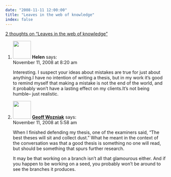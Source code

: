 ```yaml
---
date: "2008-11-11 12:00:00"
title: "Leaves in the web of knowledge"
index: false
---
```


[2 thoughts on &ldquo;Leaves in the web of knowledge&rdquo;](/lemire/blog/2008/11-11-leaves-in-the-web-of-knowledge)

<ol class="comment-list">
<li id="comment-50253" class="comment even thread-even depth-1">
<div class="comment-author vcard">
<img alt src="https://secure.gravatar.com/avatar/d640d29b63ef46f2e46e4942d746575c?s=56&#038;d=mm&#038;r=g" srcset="https://secure.gravatar.com/avatar/d640d29b63ef46f2e46e4942d746575c?s=112&#038;d=mm&#038;r=g 2x" class="avatar avatar-56 photo" height="56" width="56" decoding="async" /> <b class="fn">Helen</b> <span class="says">says:</span> </div>
<div class="comment-metadata"><time datetime="2008-11-11T08:20:53+00:00">November 11, 2008 at 8:20 am</time></a> </div>
<div class="comment-content">
<p>Interesting. I suspect your ideas about mistakes are true for just about anything.I have no intention of writing a thesis, but in my work it&rsquo;s good to remind myself that making a mistake is not the end of the world, and it probably won&rsquo;t have a lasting effect on my clients.It&rsquo;s not being humble&#8211; just realistic.</p>
</div>
</li>
<li id="comment-50252" class="comment odd alt thread-odd thread-alt depth-1">
<div class="comment-author vcard">
<img alt src="https://secure.gravatar.com/avatar/4d102649ca02e45a9b0ed6a00ff84804?s=56&#038;d=mm&#038;r=g" srcset="https://secure.gravatar.com/avatar/4d102649ca02e45a9b0ed6a00ff84804?s=112&#038;d=mm&#038;r=g 2x" class="avatar avatar-56 photo" height="56" width="56" decoding="async" /> <b class="fn"><a href="http://wozniak.ca/" class="url" rel="ugc external nofollow">Geoff Wozniak</a></b> <span class="says">says:</span> </div>
<div class="comment-metadata"><time datetime="2008-11-11T05:58:41+00:00">November 11, 2008 at 5:58 am</time></a> </div>
<div class="comment-content">
<p>When I finished defending my thesis, one of the examiners said, &ldquo;The best theses will sit and collect dust.&rdquo; What he meant in the context of the conversation was that a good thesis is something no one will read, but should be something that spurs further research.</p>
<p>It may be that working on a branch isn&rsquo;t all that glamourous either. And if you happen to be working on a seed, you probably won&rsquo;t be around to see the branches it produces.</p>
</div>
</li>
</ol>
